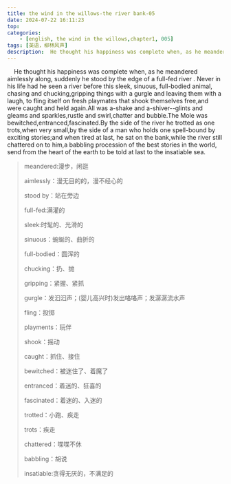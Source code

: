 ```yaml
---
title: the wind in the willows-the river bank-05
date: 2024-07-22 16:11:23
top:
categories:
    - [english, the wind in the willows,chapter1, 005]
tags: [英语，柳林风声]
description:  He thought his happiness was complete when, as he meandered aimlessly along.
---
```

&nbsp;&nbsp;&nbsp;&nbsp;He thought his happiness was complete when, as he meandered aimlessly along, suddenly he stood by the edge of a full-fed river    . Never in his life had he seen a river before this sleek, sinuous, full-bodied animal, chasing and chucking,gripping things with a gurgle and leaving them with a laugh, to fling itself on fresh playmates that shook themselves free,and were caught and held again.All was a-shake and a-shiver--glints and gleams and sparkles,rustle and swirl,chatter and bubble.The Mole was bewitched,entranced,fascinated.By the side of the river he trotted as one trots,when very small,by the side of  a man who holds one spell-bound by exciting stories;and when tired at last, he sat on the bank,while the river still chattered on to him,a babbling procession of the best stories in the world, send from the heart of the earth to be told at last to the insatiable sea.

> meandered:漫步，闲逛
>
> aimlessly：漫无目的的，漫不经心的
>
> stood by：站在旁边
>
> full-fed:满灌的
>
> sleek:时髦的、光滑的
>
> sinuous：蜿蜒的、曲折的
>
> full-bodied：圆浑的
>
> chucking：扔、抛
>
> gripping：紧握、紧抓
>
> gurgle：发汩汩声；(婴儿高兴时)发出咯咯声；发潺潺流水声
>
> fling：投掷
>
> playments：玩伴
>
> shook：摇动
>
> caught：抓住、接住
>
> bewitched：被迷住了、着魔了
>
> entranced：着迷的、狂喜的
>
> fascinated：着迷的、入迷的
>
> trotted：小跑、疾走
>
> trots：疾走
>
> chattered：喋喋不休
>
> babbling：胡说
>
> insatiable:贪得无厌的，不满足的


